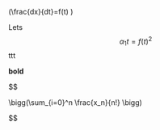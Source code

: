 
\(\frac{dx}{dt}=f(t) \)

Lets $$ \alpha_1 t = f(t)^2 $$ ttt

**bold**

$$

\bigg(\sum_{i=0}^n \frac{x_n}{n!} \bigg)

$$
